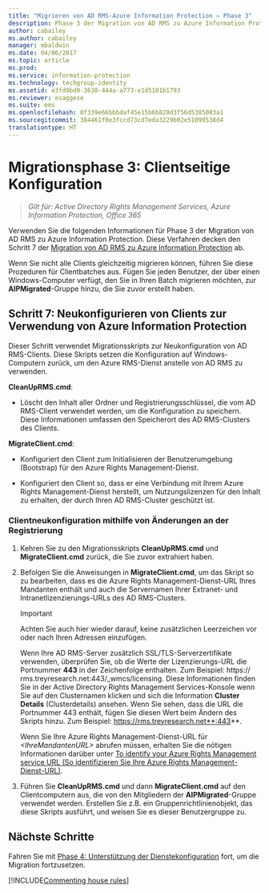 ```yaml
---
title: "Migrieren von AD RMS-Azure Information Protection – Phase 3"
description: Phase 3 der Migration von AD RMS zu Azure Information Protection deckt den Schritt 7 der Migration von AD RMS zu Azure Information Protection ab.
author: cabailey
ms.author: cabailey
manager: mbaldwin
ms.date: 04/06/2017
ms.topic: article
ms.prod: 
ms.service: information-protection
ms.technology: techgroup-identity
ms.assetid: e3fd9bd9-3638-444a-a773-e1d5101b1793
ms.reviewer: esaggese
ms.suite: ems
ms.openlocfilehash: 0f339e66bbbdaf45e15b6b820d3f56d5385083a1
ms.sourcegitcommit: 384461f0e3fccd73cd7eda3229b02e51099538d4
translationtype: HT
---
```

# <a name="migration-phase-3---client-side-configuration"></a>Migrationsphase 3: Clientseitige Konfiguration

>*Gilt für: Active Directory Rights Management Services, Azure Information Protection, Office 365*

Verwenden Sie die folgenden Informationen für Phase 3 der Migration von AD RMS zu Azure Information Protection. Diese Verfahren decken den Schritt 7 der [Migration von AD RMS zu Azure Information Protection](migrate-from-ad-rms-to-azure-rms.md) ab.

Wenn Sie nicht alle Clients gleichzeitig migrieren können, führen Sie diese Prozeduren für Clientbatches aus. Fügen Sie jeden Benutzer, der über einen Windows-Computer verfügt, den Sie in Ihren Batch migrieren möchten, zur **AIPMigrated**-Gruppe hinzu, die Sie zuvor erstellt haben.

## <a name="step-7-reconfigure-clients-to-use-azure-information-protection"></a>Schritt 7: Neukonfigurieren von Clients zur Verwendung von Azure Information Protection

Dieser Schritt verwendet Migrationsskripts zur Neukonfiguration von AD RMS-Clients. Diese Skripts setzen die Konfiguration auf Windows-Computern zurück, um den Azure RMS-Dienst anstelle von AD RMS zu verwenden. 

**CleanUpRMS.cmd**:

- Löscht den Inhalt aller Ordner und Registrierungsschlüssel, die vom AD RMS-Client verwendet werden, um die Konfiguration zu speichern. Diese Informationen umfassen den Speicherort des AD RMS-Clusters des Clients.

**MigrateClient.cmd**:

- Konfiguriert den Client zum Initialisieren der Benutzerumgebung (Bootstrap) für den Azure Rights Management-Dienst.

-  Konfiguriert den Client so, dass er eine Verbindung mit Ihrem Azure Rights Management-Dienst herstellt, um Nutzungslizenzen für den Inhalt zu erhalten, der durch Ihren AD RMS-Cluster geschützt ist. 


### <a name="client-reconfiguration-by-using-registry-edits"></a>Clientneukonfiguration mithilfe von Änderungen an der Registrierung

1. Kehren Sie zu den Migrationsskripts **CleanUpRMS.cmd** und **MigrateClient.cmd** zurück, die Sie zuvor extrahiert haben.

2.  Befolgen Sie die Anweisungen in **MigrateClient.cmd**, um das Skript so zu bearbeiten, dass es die Azure Rights Management-Dienst-URL Ihres Mandanten enthält und auch die Servernamen Ihrer Extranet- und Intranetlizenzierungs-URLs des AD RMS-Clusters.

    > [!IMPORTANT]
    > Achten Sie auch hier wieder darauf, keine zusätzlichen Leerzeichen vor oder nach Ihren Adressen einzufügen.
    > 
    > Wenn Ihre AD RMS-Server zusätzlich SSL/TLS-Serverzertifikate verwenden, überprüfen Sie, ob die Werte der Lizenzierungs-URL die Portnummer **443** in der Zeichenfolge enthalten. Zum Beispiel: https:// rms.treyresearch.net:443/_wmcs/licensing. Diese Informationen finden Sie in der Active Directory Rights Management Services-Konsole wenn Sie auf den Clusternamen klicken und sich die Information **Cluster Details** (Clusterdetails) ansehen. Wenn Sie sehen, dass die URL die Portnummer 443 enthält, fügen Sie diesen Wert beim Ändern des Skripts hinzu. Zum Beispiel: https://rms.treyresearch.net**:443**. 

    Wenn Sie Ihre Azure Rights Management-Dienst-URL für *&lt;IhreMandantenURL&gt;* abrufen müssen, erhalten Sie die nötigen Informationen darüber unter [To identify your Azure Rights Management service URL (So identifizieren Sie Ihre Azure Rights Management-Dienst-URL)](migrate-from-ad-rms-phase1.md#to-identify-your-azure-rights-management-service-url).

3.  Führen Sie **CleanUpRMS.cmd** und dann **MigrateClient.cmd** auf den Clientcomputern aus, die von den Mitgliedern der **AIPMigrated**-Gruppe verwendet werden. Erstellen Sie z.B. ein Gruppenrichtlinienobjekt, das diese Skripts ausführt, und weisen Sie es dieser Benutzergruppe zu.


## <a name="next-steps"></a>Nächste Schritte
Fahren Sie mit [Phase 4: Unterstützung der Dienstekonfiguration](migrate-from-ad-rms-phase3.md) fort, um die Migration fortzusetzen.

[!INCLUDE[Commenting house rules](../includes/houserules.md)]